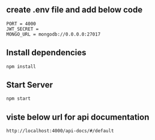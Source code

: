 ## create .env file and add below code

```
PORT = 4000
JWT_SECRET = 
MONGO_URL = mongodb://0.0.0.0:27017
```

## Install dependencies

```
npm install
```

## Start Server

```
npm start
```

## viste below url for api documentation

```
http://localhost:4000/api-docs/#/default
```

